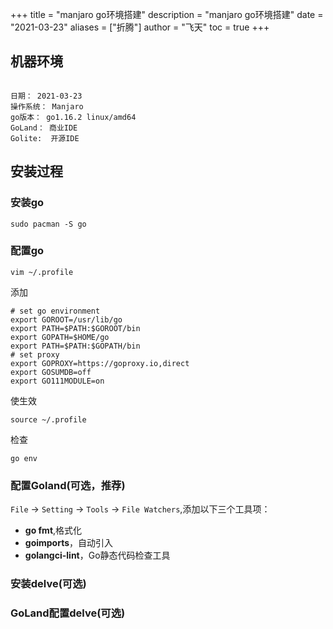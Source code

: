 +++
title = "manjaro go环境搭建"
description = "manjaro go环境搭建"
date = "2021-03-23"
aliases = ["折腾"]
author = "飞天"
toc = true
+++



## 机器环境

```

日期： 2021-03-23
操作系统： Manjaro
go版本： go1.16.2 linux/amd64
GoLand： 商业IDE 
Golite:  开源IDE 
```

## 安装过程

### 安装go

``` shell
sudo pacman -S go
```

### 配置go

```shell
vim ~/.profile
```

添加

```shell
# set go environment
export GOROOT=/usr/lib/go
export PATH=$PATH:$GOROOT/bin
export GOPATH=$HOME/go
export PATH=$PATH:$GOPATH/bin
# set proxy
export GOPROXY=https://goproxy.io,direct
export GOSUMDB=off
export GO111MODULE=on
```

使生效

```shell
source ~/.profile
```

检查

```shell
go env
```

### 配置Goland(可选，推荐)

`File` -> `Setting` -> `Tools` -> `File Watchers`,添加以下三个工具项：

- **go fmt**,格式化
- **goimports**，自动引入
- **golangci-lint**，Go静态代码检查工具


### 安装delve(可选)


### GoLand配置delve(可选)

